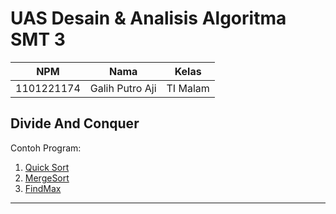 # UAS Desain & Analisis Algoritma SMT 3

| NPM        | Nama            | Kelas    |
|------------|-----------------|----------|
| 1101221174 | Galih Putro Aji | TI Malam |

## Divide And Conquer

Contoh Program:

1. [Quick Sort](src/QuickSort.cpp)
2. [MergeSort](src/MergeSort.cpp)
3. [FindMax](src/FindMax.cpp)

---
